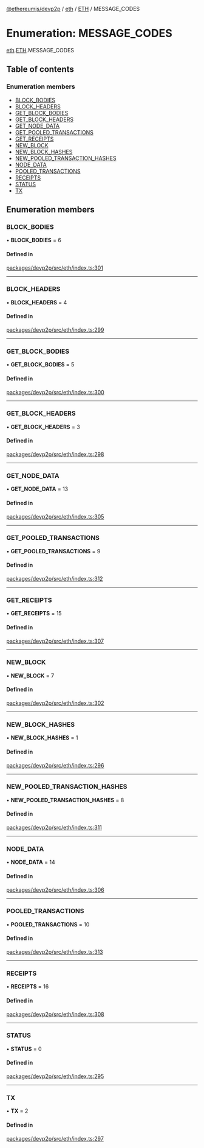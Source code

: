 [@ethereumjs/devp2p](../README.md) / [eth](../modules/eth.md) / [ETH](../modules/eth.eth-1.md) / MESSAGE_CODES

# Enumeration: MESSAGE_CODES

[eth](../modules/eth.md).[ETH](../modules/eth.eth-1.md).MESSAGE_CODES

## Table of contents

### Enumeration members

- [BLOCK_BODIES](eth.eth-1.message_codes.md#block_bodies)
- [BLOCK_HEADERS](eth.eth-1.message_codes.md#block_headers)
- [GET_BLOCK_BODIES](eth.eth-1.message_codes.md#get_block_bodies)
- [GET_BLOCK_HEADERS](eth.eth-1.message_codes.md#get_block_headers)
- [GET_NODE_DATA](eth.eth-1.message_codes.md#get_node_data)
- [GET_POOLED_TRANSACTIONS](eth.eth-1.message_codes.md#get_pooled_transactions)
- [GET_RECEIPTS](eth.eth-1.message_codes.md#get_receipts)
- [NEW_BLOCK](eth.eth-1.message_codes.md#new_block)
- [NEW_BLOCK_HASHES](eth.eth-1.message_codes.md#new_block_hashes)
- [NEW_POOLED_TRANSACTION_HASHES](eth.eth-1.message_codes.md#new_pooled_transaction_hashes)
- [NODE_DATA](eth.eth-1.message_codes.md#node_data)
- [POOLED_TRANSACTIONS](eth.eth-1.message_codes.md#pooled_transactions)
- [RECEIPTS](eth.eth-1.message_codes.md#receipts)
- [STATUS](eth.eth-1.message_codes.md#status)
- [TX](eth.eth-1.message_codes.md#tx)

## Enumeration members

### BLOCK_BODIES

• **BLOCK_BODIES** = 6

#### Defined in

[packages/devp2p/src/eth/index.ts:301](https://github.com/ethereumjs/ethereumjs-monorepo/blob/master/packages/devp2p/src/eth/index.ts#L301)

---

### BLOCK_HEADERS

• **BLOCK_HEADERS** = 4

#### Defined in

[packages/devp2p/src/eth/index.ts:299](https://github.com/ethereumjs/ethereumjs-monorepo/blob/master/packages/devp2p/src/eth/index.ts#L299)

---

### GET_BLOCK_BODIES

• **GET_BLOCK_BODIES** = 5

#### Defined in

[packages/devp2p/src/eth/index.ts:300](https://github.com/ethereumjs/ethereumjs-monorepo/blob/master/packages/devp2p/src/eth/index.ts#L300)

---

### GET_BLOCK_HEADERS

• **GET_BLOCK_HEADERS** = 3

#### Defined in

[packages/devp2p/src/eth/index.ts:298](https://github.com/ethereumjs/ethereumjs-monorepo/blob/master/packages/devp2p/src/eth/index.ts#L298)

---

### GET_NODE_DATA

• **GET_NODE_DATA** = 13

#### Defined in

[packages/devp2p/src/eth/index.ts:305](https://github.com/ethereumjs/ethereumjs-monorepo/blob/master/packages/devp2p/src/eth/index.ts#L305)

---

### GET_POOLED_TRANSACTIONS

• **GET_POOLED_TRANSACTIONS** = 9

#### Defined in

[packages/devp2p/src/eth/index.ts:312](https://github.com/ethereumjs/ethereumjs-monorepo/blob/master/packages/devp2p/src/eth/index.ts#L312)

---

### GET_RECEIPTS

• **GET_RECEIPTS** = 15

#### Defined in

[packages/devp2p/src/eth/index.ts:307](https://github.com/ethereumjs/ethereumjs-monorepo/blob/master/packages/devp2p/src/eth/index.ts#L307)

---

### NEW_BLOCK

• **NEW_BLOCK** = 7

#### Defined in

[packages/devp2p/src/eth/index.ts:302](https://github.com/ethereumjs/ethereumjs-monorepo/blob/master/packages/devp2p/src/eth/index.ts#L302)

---

### NEW_BLOCK_HASHES

• **NEW_BLOCK_HASHES** = 1

#### Defined in

[packages/devp2p/src/eth/index.ts:296](https://github.com/ethereumjs/ethereumjs-monorepo/blob/master/packages/devp2p/src/eth/index.ts#L296)

---

### NEW_POOLED_TRANSACTION_HASHES

• **NEW_POOLED_TRANSACTION_HASHES** = 8

#### Defined in

[packages/devp2p/src/eth/index.ts:311](https://github.com/ethereumjs/ethereumjs-monorepo/blob/master/packages/devp2p/src/eth/index.ts#L311)

---

### NODE_DATA

• **NODE_DATA** = 14

#### Defined in

[packages/devp2p/src/eth/index.ts:306](https://github.com/ethereumjs/ethereumjs-monorepo/blob/master/packages/devp2p/src/eth/index.ts#L306)

---

### POOLED_TRANSACTIONS

• **POOLED_TRANSACTIONS** = 10

#### Defined in

[packages/devp2p/src/eth/index.ts:313](https://github.com/ethereumjs/ethereumjs-monorepo/blob/master/packages/devp2p/src/eth/index.ts#L313)

---

### RECEIPTS

• **RECEIPTS** = 16

#### Defined in

[packages/devp2p/src/eth/index.ts:308](https://github.com/ethereumjs/ethereumjs-monorepo/blob/master/packages/devp2p/src/eth/index.ts#L308)

---

### STATUS

• **STATUS** = 0

#### Defined in

[packages/devp2p/src/eth/index.ts:295](https://github.com/ethereumjs/ethereumjs-monorepo/blob/master/packages/devp2p/src/eth/index.ts#L295)

---

### TX

• **TX** = 2

#### Defined in

[packages/devp2p/src/eth/index.ts:297](https://github.com/ethereumjs/ethereumjs-monorepo/blob/master/packages/devp2p/src/eth/index.ts#L297)
